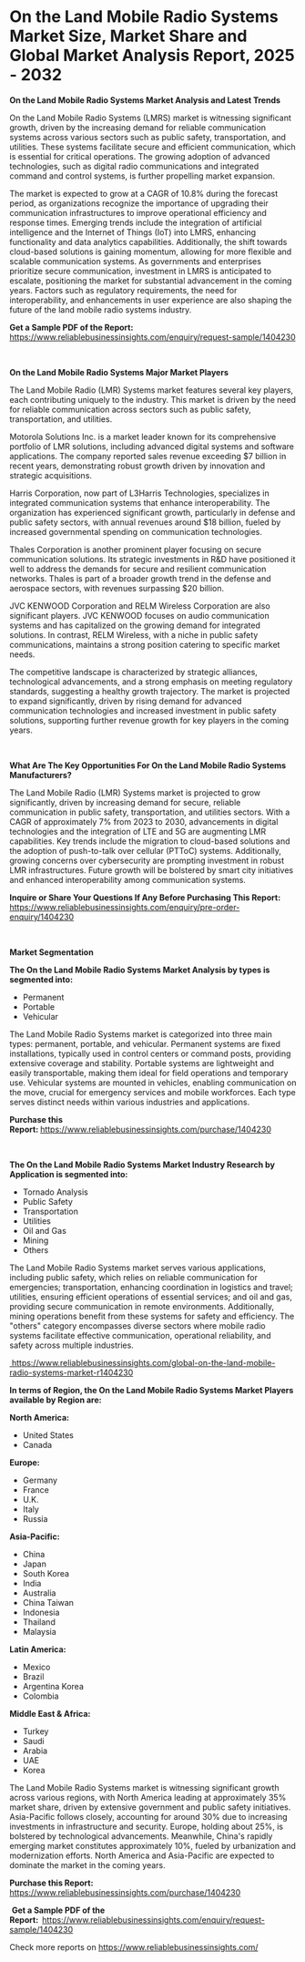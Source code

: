 <p><h1>On the Land Mobile Radio Systems Market Size, Market Share and Global Market Analysis Report, 2025 - 2032</h1></p><p><strong>On the Land Mobile Radio Systems Market Analysis and Latest Trends</strong></p>
<p><p>On the Land Mobile Radio Systems (LMRS) market is witnessing significant growth, driven by the increasing demand for reliable communication systems across various sectors such as public safety, transportation, and utilities. These systems facilitate secure and efficient communication, which is essential for critical operations. The growing adoption of advanced technologies, such as digital radio communications and integrated command and control systems, is further propelling market expansion. </p><p>The market is expected to grow at a CAGR of 10.8% during the forecast period, as organizations recognize the importance of upgrading their communication infrastructures to improve operational efficiency and response times. Emerging trends include the integration of artificial intelligence and the Internet of Things (IoT) into LMRS, enhancing functionality and data analytics capabilities. Additionally, the shift towards cloud-based solutions is gaining momentum, allowing for more flexible and scalable communication systems. As governments and enterprises prioritize secure communication, investment in LMRS is anticipated to escalate, positioning the market for substantial advancement in the coming years. Factors such as regulatory requirements, the need for interoperability, and enhancements in user experience are also shaping the future of the land mobile radio systems industry.</p></p>
<p><strong>Get a Sample PDF of the Report:&nbsp;</strong> <a href="https://www.reliablebusinessinsights.com/enquiry/request-sample/1404230?utm_campaign=3276&utm_medium=2&utm_source=Github&utm_content=ia&utm_term=28032025&utm_id=on-the-land-mobile-radio-systems">https://www.reliablebusinessinsights.com/enquiry/request-sample/1404230</a></p>
<p>&nbsp;</p>
<p><strong>On the Land Mobile Radio Systems Major Market Players</strong></p>
<p><p>The Land Mobile Radio (LMR) Systems market features several key players, each contributing uniquely to the industry. This market is driven by the need for reliable communication across sectors such as public safety, transportation, and utilities.</p><p>Motorola Solutions Inc. is a market leader known for its comprehensive portfolio of LMR solutions, including advanced digital systems and software applications. The company reported sales revenue exceeding $7 billion in recent years, demonstrating robust growth driven by innovation and strategic acquisitions.</p><p>Harris Corporation, now part of L3Harris Technologies, specializes in integrated communication systems that enhance interoperability. The organization has experienced significant growth, particularly in defense and public safety sectors, with annual revenues around $18 billion, fueled by increased governmental spending on communication technologies.</p><p>Thales Corporation is another prominent player focusing on secure communication solutions. Its strategic investments in R&D have positioned it well to address the demands for secure and resilient communication networks. Thales is part of a broader growth trend in the defense and aerospace sectors, with revenues surpassing $20 billion.</p><p>JVC KENWOOD Corporation and RELM Wireless Corporation are also significant players. JVC KENWOOD focuses on audio communication systems and has capitalized on the growing demand for integrated solutions. In contrast, RELM Wireless, with a niche in public safety communications, maintains a strong position catering to specific market needs.</p><p>The competitive landscape is characterized by strategic alliances, technological advancements, and a strong emphasis on meeting regulatory standards, suggesting a healthy growth trajectory. The market is projected to expand significantly, driven by rising demand for advanced communication technologies and increased investment in public safety solutions, supporting further revenue growth for key players in the coming years.</p></p>
<p>&nbsp;</p>
<p><strong>What Are The Key Opportunities For On the Land Mobile Radio Systems Manufacturers?</strong></p>
<p><p>The Land Mobile Radio (LMR) Systems market is projected to grow significantly, driven by increasing demand for secure, reliable communication in public safety, transportation, and utilities sectors. With a CAGR of approximately 7% from 2023 to 2030, advancements in digital technologies and the integration of LTE and 5G are augmenting LMR capabilities. Key trends include the migration to cloud-based solutions and the adoption of push-to-talk over cellular (PTToC) systems. Additionally, growing concerns over cybersecurity are prompting investment in robust LMR infrastructures. Future growth will be bolstered by smart city initiatives and enhanced interoperability among communication systems.</p></p>
<p><strong>Inquire or Share Your Questions If Any Before Purchasing This Report:</strong> <a href="https://www.reliablebusinessinsights.com/enquiry/pre-order-enquiry/1404230?utm_campaign=3276&utm_medium=2&utm_source=Github&utm_content=ia&utm_term=28032025&utm_id=on-the-land-mobile-radio-systems">https://www.reliablebusinessinsights.com/enquiry/pre-order-enquiry/1404230</a></p>
<p>&nbsp;</p>
<p><strong>Market Segmentation</strong></p>
<p><strong>The On the Land Mobile Radio Systems Market Analysis by types is segmented into:</strong></p>
<p><ul><li>Permanent</li><li>Portable</li><li>Vehicular</li></ul></p>
<p><p>The Land Mobile Radio Systems market is categorized into three main types: permanent, portable, and vehicular. Permanent systems are fixed installations, typically used in control centers or command posts, providing extensive coverage and stability. Portable systems are lightweight and easily transportable, making them ideal for field operations and temporary use. Vehicular systems are mounted in vehicles, enabling communication on the move, crucial for emergency services and mobile workforces. Each type serves distinct needs within various industries and applications.</p></p>
<p><strong>Purchase this Report:&nbsp;</strong><a href="https://www.reliablebusinessinsights.com/purchase/1404230?utm_campaign=3276&utm_medium=2&utm_source=Github&utm_content=ia&utm_term=28032025&utm_id=on-the-land-mobile-radio-systems">https://www.reliablebusinessinsights.com/purchase/1404230</a></p>
<p>&nbsp;</p>
<p><strong>The On the Land Mobile Radio Systems Market Industry Research by Application is segmented into:</strong></p>
<p><ul><li>Tornado Analysis</li><li>Public Safety</li><li>Transportation</li><li>Utilities</li><li>Oil and Gas</li><li>Mining</li><li>Others</li></ul></p>
<p><p>The Land Mobile Radio Systems market serves various applications, including public safety, which relies on reliable communication for emergencies; transportation, enhancing coordination in logistics and travel; utilities, ensuring efficient operations of essential services; and oil and gas, providing secure communication in remote environments. Additionally, mining operations benefit from these systems for safety and efficiency. The "others" category encompasses diverse sectors where mobile radio systems facilitate effective communication, operational reliability, and safety across multiple industries.</p></p>
<p><a href="https://www.reliablebusinessinsights.com/global-on-the-land-mobile-radio-systems-market-r1404230?utm_campaign=3276&utm_medium=2&utm_source=Github&utm_content=ia&utm_term=28032025&utm_id=on-the-land-mobile-radio-systems">&nbsp;https://www.reliablebusinessinsights.com/global-on-the-land-mobile-radio-systems-market-r1404230</a></p>
<p><strong>In terms of Region, the On the Land Mobile Radio Systems Market Players available by Region are:</strong></p>
<p>
    <p> <strong> North America: </strong>
        <ul>
            <li>United States</li>
            <li>Canada</li>
        </ul>
        </p> 
    <p> <strong> Europe: </strong>
        <ul>
            <li>Germany</li>
            <li>France</li>
            <li>U.K.</li>
            <li>Italy</li>
            <li>Russia</li>
        </ul>
        </p> 
    <p> <strong> Asia-Pacific: </strong>
        <ul>
            <li>China</li>
            <li>Japan</li>
            <li>South Korea</li>
            <li>India</li>
            <li>Australia</li>
            <li>China Taiwan</li>
            <li>Indonesia</li>
            <li>Thailand</li>
            <li>Malaysia</li>
        </ul>
        </p> 
    <p> <strong> Latin America: </strong>
        <ul>
            <li>Mexico</li>
            <li>Brazil</li>
            <li>Argentina Korea</li>
            <li>Colombia</li>
        </ul>
        </p> 
    <p> <strong> Middle East & Africa: </strong>
        <ul>
            <li>Turkey</li>
            <li>Saudi</li>
            <li>Arabia</li>
            <li>UAE</li>
            <li>Korea</li>
        </ul>
    </p>
    </p>
<p><p>The Land Mobile Radio Systems market is witnessing significant growth across various regions, with North America leading at approximately 35% market share, driven by extensive government and public safety initiatives. Asia-Pacific follows closely, accounting for around 30% due to increasing investments in infrastructure and security. Europe, holding about 25%, is bolstered by technological advancements. Meanwhile, China's rapidly emerging market constitutes approximately 10%, fueled by urbanization and modernization efforts. North America and Asia-Pacific are expected to dominate the market in the coming years.</p></p>
<p><strong>Purchase this Report: </strong><a href="https://www.reliablebusinessinsights.com/purchase/1404230?utm_campaign=3276&utm_medium=2&utm_source=Github&utm_content=ia&utm_term=28032025&utm_id=on-the-land-mobile-radio-systems">https://www.reliablebusinessinsights.com/purchase/1404230</a></p>
<p>&nbsp;<strong>Get a Sample PDF of the Report:&nbsp;&nbsp;</strong><a href="https://www.reliablebusinessinsights.com/enquiry/request-sample/1404230?utm_campaign=3276&utm_medium=2&utm_source=Github&utm_content=ia&utm_term=28032025&utm_id=on-the-land-mobile-radio-systems">https://www.reliablebusinessinsights.com/enquiry/request-sample/1404230</a></p>
<p><strong></strong></p>
<p>Check more reports on <a href="https://www.reliablebusinessinsights.com/?utm_campaign=3276&utm_medium=2&utm_source=Github&utm_content=ia&utm_term=28032025&utm_id=on-the-land-mobile-radio-systems">https://www.reliablebusinessinsights.com/</a></p>